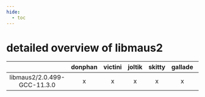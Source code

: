 ```yaml
---
hide:
  - toc
---
```


detailed overview of libmaus2
=============================

| |donphan|victini|joltik|skitty|gallade|accelgor|swalot|doduo|
| :---: | :---: | :---: | :---: | :---: | :---: | :---: | :---: | :---: |
|libmaus2/2.0.499-GCC-11.3.0|x|x|x|x|x|x|x|x|
